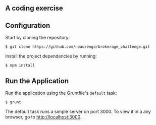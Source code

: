 ## A coding exercise

## Configuration

Start by cloning the repository:

```
$ git clone https://github.com/npauzenga/brokerage_challenge.git
```

Install the project dependencies by running:

```
$ npm install
```

## Run the Application

Run the application using the Gruntfile's `default` task:

```
$ grunt
```

The default task runs a simple server on port 3000. To view it in a any browser, go to [http://localhost:3000](http://localhost:3000).
